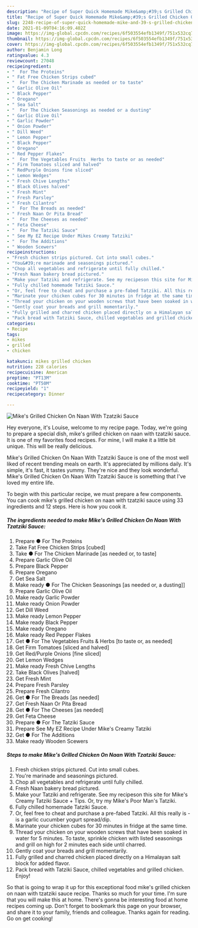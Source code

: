 ```yaml
---
description: "Recipe of Super Quick Homemade Mike&amp;#39;s Grilled Chicken On Naan With Tzatziki Sauce"
title: "Recipe of Super Quick Homemade Mike&amp;#39;s Grilled Chicken On Naan With Tzatziki Sauce"
slug: 2248-recipe-of-super-quick-homemade-mike-and-39-s-grilled-chicken-on-naan-with-tzatziki-sauce
date: 2021-01-09T04:16:09.402Z
image: https://img-global.cpcdn.com/recipes/6f503554efb1349f/751x532cq70/mikes-grilled-chicken-on-naan-with-tzatziki-sauce-recipe-main-photo.jpg
thumbnail: https://img-global.cpcdn.com/recipes/6f503554efb1349f/751x532cq70/mikes-grilled-chicken-on-naan-with-tzatziki-sauce-recipe-main-photo.jpg
cover: https://img-global.cpcdn.com/recipes/6f503554efb1349f/751x532cq70/mikes-grilled-chicken-on-naan-with-tzatziki-sauce-recipe-main-photo.jpg
author: Benjamin Long
ratingvalue: 4.3
reviewcount: 27048
recipeingredient:
- "  For The Proteins"
- " Fat Free Chicken Strips cubed"
- "  For The Chicken Marinade as needed or to taste"
- " Garlic Olive Oil"
- " Black Pepper"
- " Oregano"
- " Sea Salt"
- "  For The Chicken Seasonings as needed or a dusting"
- " Garlic Olive Oil"
- " Garlic Powder"
- " Onion Powder"
- " Dill Weed"
- " Lemon Pepper"
- " Black Pepper"
- " Oregano"
- " Red Pepper Flakes"
- "  For The Vegetables Fruits  Herbs to taste or as needed"
- " Firm Tomatoes sliced and halved"
- " RedPurple Onions fine sliced"
- " Lemon Wedges"
- " Fresh Chive Lengths"
- " Black Olives halved"
- " Fresh Mint"
- " Fresh Parsley"
- " Fresh Cilantro"
- "  For The Breads as needed"
- " Fresh Naan Or Pita Bread"
- "  For The Cheeses as needed"
- " Feta Cheese"
- "  For The Tatziki Sauce"
- " See My EZ Recipe Under Mikes Creamy Tatziki"
- "  For The Additions"
- " Wooden Scewers"
recipeinstructions:
- "Fresh chicken strips pictured. Cut into small cubes."
- "You&#39;re marinade and seasonings pictured."
- "Chop all vegetables and refrigerate until fully chilled."
- "Fresh Naan bakery bread pictured."
- "Make your Tatziki and refrigerate. See my recipeson this site for Mike&#39;s Creamy Tatziki Sauce + Tips. Or, try my Mike&#39;s Poor Man&#39;s Tatziki."
- "Fully chilled homemade Tatziki Sauce."
- "Or, feel free to cheat and purchase a pre-fabed Tatziki. All this really is - is a garlic cucumber yogurt spread/dip."
- "Marinate your chicken cubes for 30 minutes in fridge at the same time."
- "Thread your chicken on your wooden screws that have been soaked in water for 5 minutes. To taste, sprinkle chicken with listed seasonings and grill on high for 2 minutes each side until charred."
- "Gently coat your breads and grill momentarily."
- "Fully grilled and charred chicken placed directly on a Himalayan salt block for added flavor."
- "Pack bread with Tatziki Sauce, chilled vegetables and grilled chicken. Enjoy!"
categories:
- Recipe
tags:
- mikes
- grilled
- chicken

katakunci: mikes grilled chicken 
nutrition: 228 calories
recipecuisine: American
preptime: "PT13M"
cooktime: "PT50M"
recipeyield: "1"
recipecategory: Dinner

---
```



![Mike&#39;s Grilled Chicken On Naan With Tzatziki Sauce](https://img-global.cpcdn.com/recipes/6f503554efb1349f/751x532cq70/mikes-grilled-chicken-on-naan-with-tzatziki-sauce-recipe-main-photo.jpg)

Hey everyone, it's Louise, welcome to my recipe page. Today, we're going to prepare a special dish, mike&#39;s grilled chicken on naan with tzatziki sauce. It is one of my favorites food recipes. For mine, I will make it a little bit unique. This will be really delicious.



Mike&#39;s Grilled Chicken On Naan With Tzatziki Sauce is one of the most well liked of recent trending meals on earth. It's appreciated by millions daily. It's simple, it's fast, it tastes yummy. They're nice and they look wonderful. Mike&#39;s Grilled Chicken On Naan With Tzatziki Sauce is something that I've loved my entire life.


To begin with this particular recipe, we must prepare a few components. You can cook mike&#39;s grilled chicken on naan with tzatziki sauce using 33 ingredients and 12 steps. Here is how you cook it.

<!--inarticleads1-->

##### The ingredients needed to make Mike&#39;s Grilled Chicken On Naan With Tzatziki Sauce:

1. Prepare  ● For The Proteins
1. Take  Fat Free Chicken Strips [cubed]
1. Take  ● For The Chicken Marinade [as needed or, to taste]
1. Prepare  Garlic Olive Oil
1. Prepare  Black Pepper
1. Prepare  Oregano
1. Get  Sea Salt
1. Make ready  ● For The Chicken Seasonings [as needed or, a dusting]]
1. Prepare  Garlic Olive Oil
1. Make ready  Garlic Powder
1. Make ready  Onion Powder
1. Get  Dill Weed
1. Make ready  Lemon Pepper
1. Make ready  Black Pepper
1. Make ready  Oregano
1. Make ready  Red Pepper Flakes
1. Get  ● For The Vegetables Fruits &amp; Herbs [to taste or, as needed]
1. Get  Firm Tomatoes [sliced and halved]
1. Get  Red/Purple Onions [fine sliced]
1. Get  Lemon Wedges
1. Make ready  Fresh Chive Lengths
1. Take  Black Olives [halved]
1. Get  Fresh Mint
1. Prepare  Fresh Parsley
1. Prepare  Fresh Cilantro
1. Get  ● For The Breads [as needed]
1. Get  Fresh Naan Or Pita Bread
1. Get  ● For The Cheeses [as needed]
1. Get  Feta Cheese
1. Prepare  ● For The Tatziki Sauce
1. Prepare  See My EZ Recipe Under Mike&#39;s Creamy Tatziki
1. Get  ● For The Additions
1. Make ready  Wooden Scewers




<!--inarticleads2-->

##### Steps to make Mike&#39;s Grilled Chicken On Naan With Tzatziki Sauce:

1. Fresh chicken strips pictured. Cut into small cubes.
1. You&#39;re marinade and seasonings pictured.
1. Chop all vegetables and refrigerate until fully chilled.
1. Fresh Naan bakery bread pictured.
1. Make your Tatziki and refrigerate. See my recipeson this site for Mike&#39;s Creamy Tatziki Sauce + Tips. Or, try my Mike&#39;s Poor Man&#39;s Tatziki.
1. Fully chilled homemade Tatziki Sauce.
1. Or, feel free to cheat and purchase a pre-fabed Tatziki. All this really is - is a garlic cucumber yogurt spread/dip.
1. Marinate your chicken cubes for 30 minutes in fridge at the same time.
1. Thread your chicken on your wooden screws that have been soaked in water for 5 minutes. To taste, sprinkle chicken with listed seasonings and grill on high for 2 minutes each side until charred.
1. Gently coat your breads and grill momentarily.
1. Fully grilled and charred chicken placed directly on a Himalayan salt block for added flavor.
1. Pack bread with Tatziki Sauce, chilled vegetables and grilled chicken. Enjoy!




So that is going to wrap it up for this exceptional food mike&#39;s grilled chicken on naan with tzatziki sauce recipe. Thanks so much for your time. I'm sure that you will make this at home. There's gonna be interesting food at home recipes coming up. Don't forget to bookmark this page on your browser, and share it to your family, friends and colleague. Thanks again for reading. Go on get cooking!
